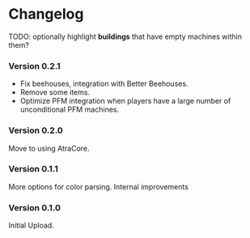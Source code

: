 ﻿Changelog
===========

TODO: optionally highlight **buildings** that have empty machines within them?

### Version 0.2.1
* Fix beehouses, integration with Better Beehouses.
* Remove some items.
* Optimize PFM integration when players have a large number of unconditional PFM machines.

### Version 0.2.0

Move to using AtraCore.

### Version 0.1.1

More options for color parsing. Internal improvements

### Version 0.1.0

Initial Upload.